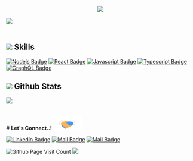 
<p align="center">
  <a href="https://github.com/DenverCoder1/readme-typing-svg"><img src="https://readme-typing-svg.herokuapp.com?font=Time+New+Roman&color=cyan&size=25&center=true&vCenter=true&width=600&height=100&lines=Hey!+It's+Riahi+Yassine+&hearts;++;Software-Engineer;Always+eager+to+learn+more"></a>
</p>
<img src="https://user-images.githubusercontent.com/73097560/115834477-dbab4500-a447-11eb-908a-139a6edaec5c.gif"><br><br>

## <img src="https://media2.giphy.com/media/QssGEmpkyEOhBCb7e1/giphy.gif?cid=ecf05e47a0n3gi1bfqntqmob8g9aid1oyj2wr3ds3mg700bl&rid=giphy.gif" width ="25"><b> Skills</b>
[![Nodejs Badge](https://img.shields.io/badge/-Nodejs-3C873A?style=for-the-badge&labelColor=black&logo=node.js&logoColor=3C873A)](#) [![React Badge](https://img.shields.io/badge/-React-61DBFB?style=for-the-badge&labelColor=black&logo=react&logoColor=61DBFB)](#) [![Javascript Badge](https://img.shields.io/badge/-Javascript-F0DB4F?style=for-the-badge&labelColor=black&logo=javascript&logoColor=F0DB4F)](#) [![Typescript Badge](https://img.shields.io/badge/-Typescript-007acc?style=for-the-badge&labelColor=black&logo=typescript&logoColor=007acc)](#) [![GraphQL Badge](https://img.shields.io/badge/-GraphQl-e535ab?style=for-the-badge&labelColor=black&logo=node.js&logoColor=e535ab)](#) 

<!-- Github Stats   -->
## <img src="https://media.giphy.com/media/iY8CRBdQXODJSCERIr/giphy.gif" width="35"><b> Github Stats </b>
<!-- <img align="right" width=200px height=200px alt="side_sticker" src="https://media.giphy.com/media/TEnXkcsHrP4YedChhA/giphy.gif" /> -->

<!-- ![Your Repository's Stats](https://github-readme-stats.vercel.app/api/top-langs/?username=RiahiYassinn&show_icons=true&locale=en&layout=compact&langs_count=50&theme=algolia) 
![Your Repository's Stats](https://github-readme-stats.vercel.app/api?username=RiahiYassinn&show_icons=true&theme=radical) -->


![](https://github-readme-activity-graph.vercel.app/graph?username=RiahiYassinn&theme=react)

<br>
<!-- Let's Connect..! -->
# <b> Let's Connect..!</b><img src="https://github.com/0xAbdulKhalid/0xAbdulKhalid/raw/main/assets/mdImages/handshake.gif" width ="80">

[![Linkedin Badge](https://img.shields.io/badge/-RiahiYassine-0e76a8?style=flat&labelColor=0e76a8&logo=linkedin&logoColor=white)](https://www.linkedin.com/in/yassine-riahi-63a69b242/)
[![Mail Badge](https://img.shields.io/badge/-@RiahiYassine-e84393?style=flat&labelColor=e84393&logo=instagram&logoColor=white)](https://www.instagram.com/riahi__yassine/)
[![Mail Badge](https://img.shields.io/badge/-RiahiYassine-c0392b?style=flat&labelColor=c0392b&logo=gmail&logoColor=white)](mailto:yassine.riahi@esprit.tn)


<!--![visitors](https://visitor-badge.glitch.me/badge?page_id=AzizBenIsmail.AzizBenIsmail)-->
![Github Page Visit Count](https://komarev.com/ghpvc/?username=RiahiYassinn)
<img src="https://img.shields.io/badge/Age-24-blue" />


